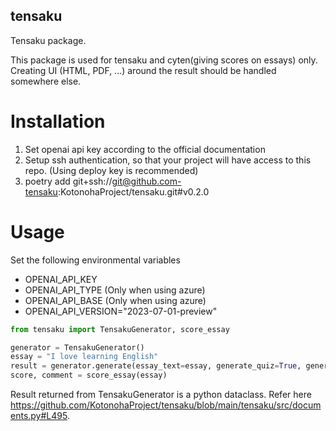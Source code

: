## tensaku
Tensaku package.

This package is used for tensaku and cyten(giving scores on essays) only.
Creating UI (HTML, PDF, ...) around the result should be handled somewhere else.

# Installation

1. Set openai api key according to the official documentation
2. Setup ssh authentication, so that your project will have access to this repo. (Using deploy key is recommended)
4. poetry add git+ssh://git@github.com-tensaku:KotonohaProject/tensaku.git#v0.2.0

# Usage

Set the following environmental variables
- OPENAI_API_KEY
- OPENAI_API_TYPE (Only when using azure)
- OPENAI_API_BASE (Only when using azure)
- OPENAI_API_VERSION="2023-07-01-preview"

```python
from tensaku import TensakuGenerator, score_essay

generator = TensakuGenerator()
essay = "I love learning English"
result = generator.generate(essay_text=essay, generate_quiz=True, generate_comment=True, generate_native_example=True, generate_native_explanation=True)
score, comment = score_essay(essay)
```

Result returned from TensakuGenerator is a python dataclass. Refer here https://github.com/KotonohaProject/tensaku/blob/main/tensaku/src/documents.py#L495.
